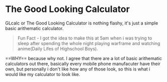 # The Good Looking Calculator

GLcalc or The Good Looking Calculator is nothing flashy, it's just a simple basic arithematic calculator.

> Fun Fact - I got the idea to make this at 5am when i was trying to sleep after spending the whole night playing warframe and watching anime(Daily Lifes of Highschool Boys).

==WHY==
because why not. I agree that there are a lot of basic arithematic calculators out there, basically every mobile phone manufacuter have their own, but personally i don't like how any of those look, so this is what i would like my calculator to look like.